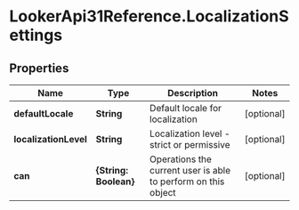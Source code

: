 # LookerApi31Reference.LocalizationSettings

## Properties
Name | Type | Description | Notes
------------ | ------------- | ------------- | -------------
**defaultLocale** | **String** | Default locale for localization | [optional] 
**localizationLevel** | **String** | Localization level - strict or permissive | [optional] 
**can** | **{String: Boolean}** | Operations the current user is able to perform on this object | [optional] 


